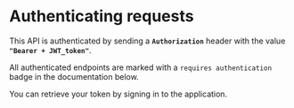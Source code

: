 # Authenticating requests

This API is authenticated by sending a **`Authorization`** header with the value **`"Bearer + JWT_token"`**.

All authenticated endpoints are marked with a `requires authentication` badge in the documentation below.

You can retrieve your token by signing in to the application.

